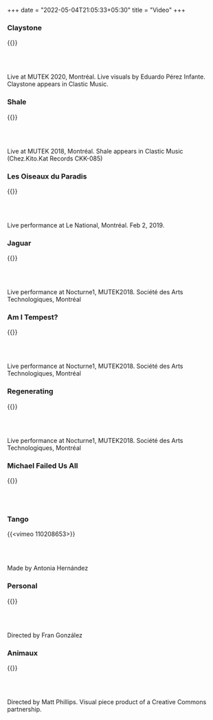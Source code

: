+++
date = "2022-05-04T21:05:33+05:30"
title = "Video"
+++

### Claystone

{{<youtube Kib8Bk2nPEA>}}

<br><br>


Live at MUTEK 2020, Montréal. Live visuals by Eduardo Pérez Infante. Claystone appears in Clastic Music.


### Shale

{{<youtube _om0tyTA6wQ>}} 

<br><br>

Live at MUTEK 2018, Montréal. Shale appears in Clastic Music (Chez.Kito.Kat Records CKK-085)


### Les Oiseaux du Paradis

{{<youtube E-USSIWI33c>}} 

<br><br>

Live performance at Le National, Montréal. Feb 2, 2019.
    

### Jaguar

{{<youtube JWpK6QFcM3w>}} 

<br><br>

Live performance at Nocturne1, MUTEK2018. Société des Arts Technologiques, Montréal



### Am I Tempest?

{{<youtube RZJYZezZWR4>}}     

<br><br>

Live performance at Nocturne1, MUTEK2018. Société des Arts Technologiques, Montréal 



### Regenerating

{{<youtube C8QY2I0qY7A>}}

<br><br>

Live performance at Nocturne1, MUTEK2018. Société des Arts Technologiques, Montréal




### Michael Failed Us All

{{<youtube spwIaVc7zis>}}  

<br><br>

### Tango

{{<vimeo 110208653>}}

<br><br>

Made by Antonia Hernández



### Personal

{{<youtube x12gVS4NocE>}}    

<br><br>

Directed by Fran González




### Animaux

{{<youtube MCn7LgH2j1k>}}    

<br><br>

Directed by Matt Phillips. Visual piece product of a Creative Commons partnership.

